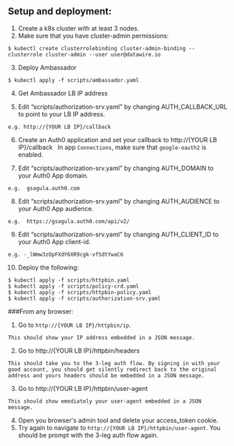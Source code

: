 ## Setup and deployment:

1. Create a k8s cluster with at least 3 nodes.
2. Make sure that you have cluster-admin permissions:
```
$ kubectl create clusterrolebinding cluster-admin-binding --clusterrole cluster-admin --user user@datawire.io
```

3. Deploy Ambassador
```
$ kubectl apply -f scripts/ambassador.yaml
```

4. Get Ambassador LB IP address

5. Edit “scripts/authorization-srv.yaml” by changing AUTH_CALLBACK_URL to point to your LB IP address.
```
e.g. http://{YOUR LB IP}/callback 
```
6. Create an Auth0 application and set your callback to http://{YOUR LB IP}/callback   In app `Connections`, make sure that `google-oauth2` is enabled.

7. Edit “scripts/authorization-srv.yaml” by changing AUTH_DOMAIN to your Auth0 App domain.
```
e.g.  gsagula.auth0.com
```

8.  Edit “scripts/authorization-srv.yaml” by changing AUTH_AUDIENCE to your Auth0 App audience.
```
e.g.  https://gsagula.auth0.com/api/v2/
```

9.  Edit “scripts/authorization-srv.yaml” by changing AUTH_CLIENT_ID to your Auth0 App client-id.
```
e.g. -_lWmw3zOpFXdY6XR9cgk-vfSdtYwaC6 
```

10.  Deploy the following:
```
$ kubectl apply -f scripts/httpbin.yaml 
$ kubectl apply -f scripts/policy-crd.yaml
$ kubectl apply -f scripts/httpbin-policy.yaml
$ kubectl apply -f scripts/authorization-srv.yaml
```
###From any browser:

1. Go to `http://{YOUR LB IP}/httpbin/ip`.
```
This should show your IP address embedded in a JSON message. 
```
2. Go to http://{YOUR LB IP}/httpbin/headers
```
This should take you to the 3-leg auth flow. By signing in with your good account, you should get silently redirect back to the original address and yours headers should be embedded in a JSON message.
```
3. Go to http://{YOUR LB IP}/httpbin/user-agent
```
This should show emediately your user-agent embedded in a JSON message.
```
4. Open you browser's admin tool and delete your access_token cookie.
5. Try again to navigate to `http://{YOUR LB IP}/httpbin/user-agent`. You should be prompt with the 3-leg auth flow again.

